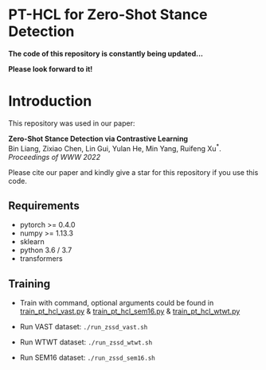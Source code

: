 # PT-HCL for Zero-Shot Stance Detection
**The code of this repository is constantly being updated...** 

**Please look forward to it!**

# Introduction
This repository was used in our paper:  

**Zero-Shot Stance Detection via Contrastive Learning**
<br>
Bin Liang, Zixiao Chen, Lin Gui, Yulan He, Min Yang, Ruifeng Xu<sup>\*</sup>. *Proceedings of WWW 2022*

Please cite our paper and kindly give a star for this repository if you use this code.

## Requirements
- pytorch >= 0.4.0
- numpy >= 1.13.3
- sklearn
- python 3.6 / 3.7
- transformers

## Training
* Train with command, optional arguments could be found in [train_pt_hcl_vast.py](/train_pt_hcl_vast.py) \& [train_pt_hcl_sem16.py](/train_pt_hcl_sem16.py) \& [train_pt_hcl_wtwt.py](/train_pt_hcl_wtwt.py)

* Run VAST dataset: ```./run_zssd_vast.sh```

* Run WTWT dataset: ```./run_zssd_wtwt.sh```

* Run SEM16 dataset: ```./run_zssd_sem16.sh```
